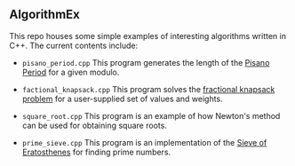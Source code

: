 ## AlgorithmEx
This repo houses some simple examples of interesting algorithms written in C++. The current contents include:
- `pisano_period.cpp` This program generates the length of the [Pisano Period](https://en.wikipedia.org/wiki/Pisano_period) for a given modulo.

- `factional_knapsack.cpp` This program solves the [fractional knapsack problem](https://en.wikipedia.org/wiki/Continuous_knapsack_problem) for a user-supplied set of values and weights.

- `square_root.cpp` This program is an example of how Newton's method can be used for obtaining square roots.

- `prime_sieve.cpp` This program is an implementation of the [Sieve of Eratosthenes](https://en.wikipedia.org/wiki/Sieve_of_Eratosthenes) for finding prime numbers.
